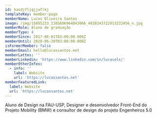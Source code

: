 ```yaml
---
id: kasdjfljqjjaflkj
templateKey: member-page
memberName: Lucas Oliveira Santos
image: /img/15895233_1385606964843066_4028243722913222456_n.jpg
memberRole: Aluno de graduação
memberType: 4
memberSince: 2017-06-01T03:00:00.000Z
memberUntil: 2020-06-30T03:00:00.000Z
isFormerMember: false
memberEmail: hello@lucassantos.net
memberLattes: ''
memberLinkedin: 'https://www.linkedin.com/in/lucasols/'
memberOtherInfos:
  - info: ''
    label: Website
    url: 'https://lucassantos.net'
memberFeaturedLink:
  label: Website
  url: 'https://lucassantos.net'
---
```

Aluno de Design na FAU-USP, Designer e desenvolvedor Front-End do Projeto Mobility (BMW) e consultor de design do projeto Engenheiros 5.0
